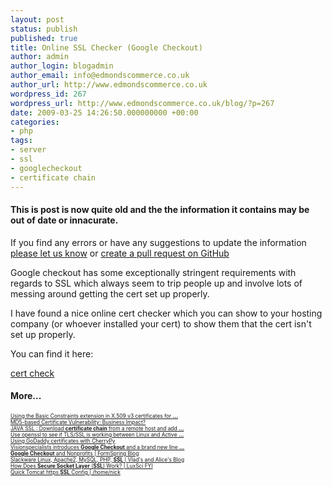 ```yaml
---
layout: post
status: publish
published: true
title: Online SSL Checker (Google Checkout)
author: admin
author_login: blogadmin
author_email: info@edmondscommerce.co.uk
author_url: http://www.edmondscommerce.co.uk
wordpress_id: 267
wordpress_url: http://www.edmondscommerce.co.uk/blog/?p=267
date: 2009-03-25 14:26:50.000000000 +00:00
categories:
- php
tags:
- server
- ssl
- googlecheckout
- certificate chain
---
```

<div class="oldpost"><h4>This is post is now quite old and the the information it contains may be out of date or innacurate.</h4>
<p>
If you find any errors or have any suggestions to update the information <a href="http://edmondscommerce.github.io/contact-us/index.html">please let us know</a>
or <a href="https://github.com/edmondscommerce/edmondscommerce.github.io">create a pull request on GitHub</a>
</p>
</div>
Google checkout has some exceptionally stringent requirements with regards to SSL which always seem to trip people up and involve lots of messing around getting the cert set up properly.

I have found a nice online cert checker which you can show to your hosting company (or whoever installed your cert) to show them that the cert isn't set up properly. 

You can find it here:

<a href="http://www.codefromthe70s.org/certcheck.aspx" rel="nofollow">cert check</a><h4>More...</h4>
			<div style="font-size: .6em;"><a href="http://unitstep.net/blog/2009/03/16/using-the-basic-constraints-extension-in-x509-v3-certificates-for-intermediate-cas/" rel="nofollow">Using the Basic Constraints extension in X.509 v3 certificates for <b>...</b></a><br><a href="http://venafiblog.com/index.php/2009/01/19/paulturner/md5-based-certificate-vulnerability-business-impact/" rel="nofollow">MD5-based Certificate Vulnerability: Business Impact?</a><br><a href="http://n3xsoft.wordpress.com/2009/01/27/java-ssl-download-certificate-chain-from-a-remote-host-and-add-the-certificates-to-a-local-keystore/" rel="nofollow">JAVA SSL : Download <b>certificate chain</b> from a remote host and add <b>...</b></a><br><a href="http://blog.rootninja.com/archive/use-openssl-to-see-if-tlsssl-is-working-between-linux-and-active-directory/" rel="nofollow">Use openssl to see if TLS/SSL is working between Linux and Active <b>...</b></a><br><a href="http://blog.joshnisly.com/2009/01/24/using-godaddy-certificates-with-cherrypy/" rel="nofollow">Using GoDaddy certificates with CherryPy</a><br><a href="http://www.prfriend.com/pr/2009/03/24/visionspecialists-introduces-google-checkout-and-a-brand-new-line-of-eyewear/" rel="nofollow">Visionspecialists introduces <b>Google Checkout</b> and a brand new line <b>...</b></a><br><a href="http://blog.formspring.com/2009/03/13/google-checkout-and-nonprofits/" rel="nofollow"><b>Google Checkout</b> and Nonprofits | FormSpring Blog</a><br><a href="http://vladgh.com/2009/03/slackware-linux-apache2-mysql-php-ssl/" rel="nofollow">Slackware Linux, Apache2, MySQL, PHP, <b>SSL</b> | Vlad&#39;s and Alice&#39;s Blog</a><br><a href="http://luxsci.com/blog/how-does-secure-socket-layer-ssl-or-tls-work.html" rel="nofollow">How Does <b>Secure Socket Layer</b> (<b>SSL</b>) Work? | LuxSci FYI</a><br><a href="http://whatwouldnickdo.com/wordpress/431/quick-tomcat-https-ssl-config/" rel="nofollow">Quick Tomcat https <b>SSL</b> Config | /home/nick</a><br></div>
